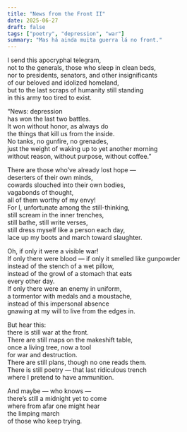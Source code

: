 ```yaml
---
title: "News from the Front II"
date: 2025-06-27
draft: false
tags: ["poetry", "depression", "war"]
summary: "Mas há ainda muita guerra lá no front."
---
```


I send this apocryphal telegram,<br>
not to the generals, those who sleep in clean beds,<br>
nor to presidents, senators, and other insignificants<br>
of our beloved and idolized homeland,<br>
but to the last scraps of humanity still standing<br>
in this army too tired to exist.<br>

“News: depression<br>
has won the last two battles.<br>
It won without honor, as always do<br>
the things that kill us from the inside.<br>
No tanks, no gunfire, no grenades,<br>
just the weight of waking up to yet another morning<br>
without reason, without purpose, without coffee.”<br>

There are those who’ve already lost hope —<br>
deserters of their own minds,<br>
cowards slouched into their own bodies,<br>
vagabonds of thought,<br>
all of them worthy of my envy!<br>
For I, unfortunate among the still-thinking,<br>
still scream in the inner trenches,<br>
still bathe, still write verses,<br>
still dress myself like a person each day,<br>
lace up my boots and march toward slaughter.<br>

Oh, if only it were a visible war!<br>
If only there were blood — if only it smelled like gunpowder<br>
instead of the stench of a wet pillow,<br>
instead of the growl of a stomach that eats<br>
every other day.<br>
If only there were an enemy in uniform,<br>
a tormentor with medals and a moustache,<br>
instead of this impersonal absence<br>
gnawing at my will to live from the edges in.<br>

But hear this:<br>
there is still war at the front.<br>
There are still maps on the makeshift table,<br>
once a living tree, now a tool<br>
for war and destruction.<br>
There are still plans, though no one reads them.<br>
There is still poetry — that last ridiculous trench<br>
where I pretend to have ammunition.<br>

And maybe — who knows —<br>
there’s still a midnight yet to come<br>
where from afar one might hear<br>
the limping march<br>
of those who keep trying.<br>

